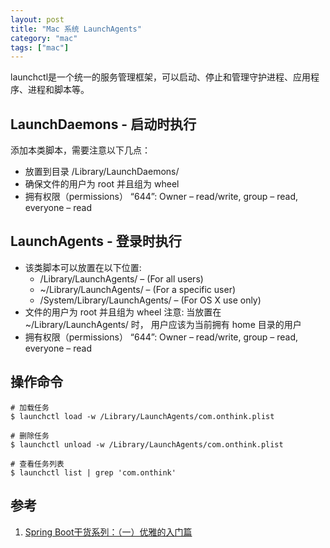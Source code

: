 ```yaml
---
layout: post
title: "Mac 系统 LaunchAgents"
category: "mac"
tags: ["mac"]
---
```


launchctl是一个统一的服务管理框架，可以启动、停止和管理守护进程、应用程序、进程和脚本等。

## LaunchDaemons - 启动时执行

添加本类脚本，需要注意以下几点：

- 放置到目录 /Library/LaunchDaemons/
- 确保文件的用户为 root 并且组为 wheel 
- 拥有权限（permissions） “644”: Owner – read/write, group – read, everyone – read

## LaunchAgents - 登录时执行

- 该类脚本可以放置在以下位置:
    * /Library/LaunchAgents/  – (For all users)
    * ~/Library/LaunchAgents/  – (For a specific user)
    * /System/Library/LaunchAgents/ – (For OS X use only)
- 文件的用户为 root 并且组为 wheel 
    注意: 当放置在 ~/Library/LaunchAgents/ 时， 用户应该为当前拥有 home 目录的用户
- 拥有权限（permissions） “644”: Owner – read/write, group – read, everyone – read

## 操作命令

```shell
# 加载任务
$ launchctl load -w /Library/LaunchAgents/com.onthink.plist 

# 删除任务
$ launchctl unload -w /Library/LaunchAgents/com.onthink.plist 

# 查看任务列表
$ launchctl list | grep 'com.onthink'
```

## 参考

1. [Spring Boot干货系列：（一）优雅的入门篇](http://tengj.top/2017/02/26/springboot1/)
